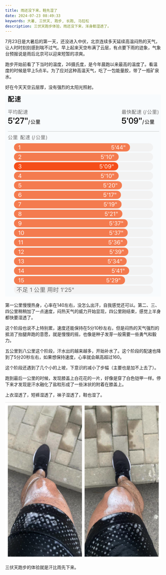 ```yaml
---
title: 雨还没下来，鞋先湿了
date: 2024-07-23 08:49:33
keywords: 大暑, 三伏天, 跑步, 长跑, 马拉松
description: 三伏天跑步体验，雨还没下来，浑身都湿透了。
---
```


7月23日是大暑后的第一天，还没进入中伏，北京连续多天延续高温闷热的天气，让人时时刻刻感到喘不过气。早上起来天空布满了云层，有点要下雨的迹象，气象台预报说是雨后北京可以迎来短暂的凉爽。

跑步开始前看了下当时的温度，26摄氏度，是今年晨跑以来最高的温度了。看温度的时候是早上5点半。为了应对这种高温天气，吃了一包能量胶，带了一瓶矿泉水。

好在今天天空云层厚，没有强烈的太阳光照射。

![image-20240725084218409](20240723-run-after-dashu/image-20240725084218409.png)

第一公里慢慢热身，心率在140左右，没怎么出汗，自我感觉还可以。第二、三、四公里稍稍加了一点速度，闷热天气的威力开始显现，四公里刚结束，感觉上半身都快要湿透了。

这个阶段也说不上特别累，速度还能保持在5分10秒左右，但是闷热的天气强烈的抵消了抬腿奔跑的意愿，就是慢慢的摇，也像是种子发芽一般需要一些勇气和毅力。

五公里到八公里这个阶段，汗水出的越来越多，开始补水了。这个阶段的配速也降到了5分20秒左右，如果想保持速度，心率就会飙高超过160。

这个阶段还遇到了几个小的上坡，下意识的减小了步幅（主要也是加不上去了）。

跑到最后一公里的时候，发现膝盖上白花花的一片，好像是穿了白色铠甲一样。停下来才发现是汗水融化了盐粒形成了一些沫状的附着在膝盖上。

上衣湿透了，短裤湿透了，袜子湿透了，鞋也湿了。

![image-20240725084447910](20240723-run-after-dashu/image-20240725084447910.png)

三伏天跑步的体验就是汗比雨先下来。
